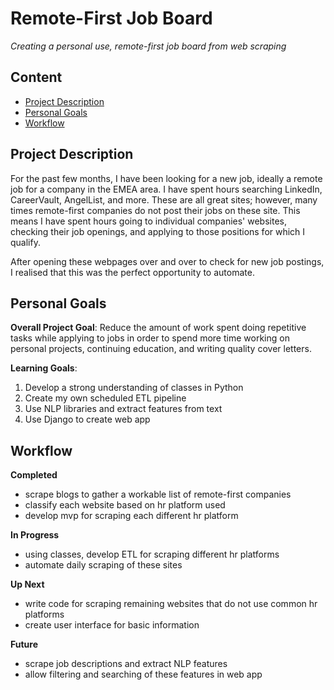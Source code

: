 # Remote-First Job Board

*Creating a personal use, remote-first job board from web scraping*

## Content

* [Project Description](#project-description)
* [Personal Goals](#personal-goals)
* [Workflow](#workflow)

## Project Description
For the past few months, I have been looking for a new job, ideally a remote job for a company in the EMEA area. I have spent hours searching LinkedIn, CareerVault, AngelList, and more. These are all great sites; however, many times remote-first companies do not post their jobs on these site. This means I have spent hours going to individual companies' websites, checking their job openings, and applying to those positions for which I qualify. 

After opening these webpages over and over to check for new job postings, I realised that this was the perfect opportunity to automate. 

## Personal Goals
**Overall Project Goal**: Reduce the amount of work spent doing repetitive tasks while applying to jobs in order to spend more time working on personal projects, continuing education, and writing quality cover letters. 

**Learning Goals**:
1. Develop a strong understanding of classes in Python
2. Create my own scheduled ETL pipeline
3. Use NLP libraries and extract features from text
4. Use Django to create web app

## Workflow
**Completed**
- scrape blogs to gather a workable list of remote-first companies
- classify each website based on hr platform used
- develop mvp for scraping each different hr platform

**In Progress**
- using classes, develop ETL for scraping different hr platforms
- automate daily scraping of these sites

**Up Next**
- write code for scraping remaining websites that do not use common hr platforms
- create user interface for basic information

**Future**
- scrape job descriptions and extract NLP features
- allow filtering and searching of these features in web app
